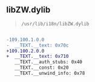 ## libZW.dylib

> `/usr/lib/i18n/libZW.dylib`

```diff

-109.100.1.0.0
-  __TEXT.__text: 0x70c
+109.100.2.0.0
+  __TEXT.__text: 0x710
   __TEXT.__auth_stubs: 0x40
   __TEXT.__const: 0x20
   __TEXT.__unwind_info: 0x78

```
